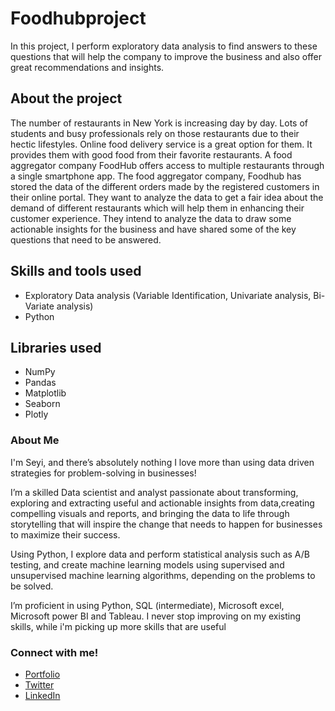# Foodhubproject
In this project, I perform exploratory data analysis to find answers to these questions that will help the company to improve the business and also offer great recommendations and insights.
## About the project
The number of restaurants in New York is increasing day by day. Lots of students and busy professionals rely on those restaurants due to their hectic lifestyles. Online food delivery service is a great option for them. It provides them with good food from their favorite restaurants. A food aggregator company FoodHub offers access to multiple restaurants through a single smartphone app.
The food aggregator company, Foodhub has stored the data of the different orders made by the registered customers in their online portal. They want to analyze the data to get a fair idea about the demand of different restaurants which will help them in enhancing their customer experience.
They intend to analyze the data to draw some actionable insights for the business and have shared some of the key questions that need to be answered.


## Skills and tools used
- Exploratory Data analysis (Variable Identification, Univariate analysis, Bi-Variate analysis)
- Python

## Libraries used
- NumPy
- Pandas
- Matplotlib
- Seaborn
- Plotly


### About Me
I'm Seyi, and there’s absolutely nothing I love more than using data driven strategies for problem-solving in businesses! 

 I’m a skilled Data scientist and analyst passionate about transforming, exploring and extracting useful and actionable insights from data,creating compelling visuals and reports, and bringing the data to life through storytelling that will inspire the change that needs to happen for businesses to maximize their success.

Using Python, I explore data and perform statistical analysis such as A/B testing, and create machine learning models using supervised and unsupervised machine learning algorithms, depending on the problems to be solved.

I’m proficient in using Python, SQL (intermediate), Microsoft excel, Microsoft power BI and Tableau. I never stop improving on my existing skills, while i'm picking up more skills that are useful


### Connect with me!
- [Portfolio](https://seyibonde.github.io/SeyiForDataScience.github.io/)
- [Twitter](https://mobile.twitter.com/seyiflawless)
- [LinkedIn](https://www.linkedin.com/in/oluwaseyi-bondefaiye-owope-ab9951b1/)
